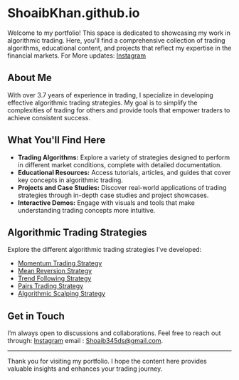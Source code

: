# ShoaibKhan.github.io

Welcome to my portfolio! This space is dedicated to showcasing my work in algorithmic trading. Here, you'll find a comprehensive collection of trading algorithms, educational content, and projects that reflect my expertise in the financial markets.
For More updates: [Instagram](https://www.instagram.com/ku_shoaibkhan?igsh=YndzcnEybjAyOXM2) 

## About Me
With over 3.7 years of experience in trading, I specialize in developing effective algorithmic trading strategies. My goal is to simplify the complexities of trading for others and provide tools that empower traders to achieve consistent success.

## What You'll Find Here
- **Trading Algorithms:** Explore a variety of strategies designed to perform in different market conditions, complete with detailed documentation.
- **Educational Resources:** Access tutorials, articles, and guides that cover key concepts in algorithmic trading.
- **Projects and Case Studies:** Discover real-world applications of trading strategies through in-depth case studies and project showcases.
- **Interactive Demos:** Engage with visuals and tools that make understanding trading concepts more intuitive.

## Algorithmic Trading Strategies

Explore the different algorithmic trading strategies I've developed:

- [Momentum Trading Strategy](momentum_trading.md)
- [Mean Reversion Strategy](meanreversion.md)
- [Trend Following Strategy](trendfollowing.md)
- [Pairs Trading Strategy](pairs_trading.md)
- [Algorithmic Scalping Strategy](scalping.md)

## Get in Touch
I’m always open to discussions and collaborations. 
Feel free to reach out through:
[Instagram](https://www.instagram.com/ku_shoaibkhan?igsh=YndzcnEybjAyOXM2) 
email : Shoaib345ds@gmail.com.

---

Thank you for visiting my portfolio. I hope the content here provides valuable insights and enhances your trading journey.


